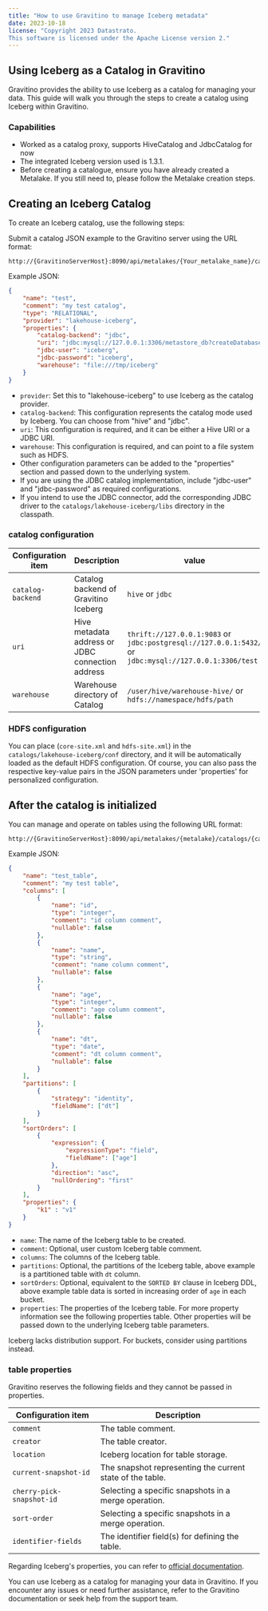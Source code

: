 ```yaml
---
title: "How to use Gravitino to manage Iceberg metadata"
date: 2023-10-18
license: "Copyright 2023 Datastrato.
This software is licensed under the Apache License version 2."
---
```


## Using Iceberg as a Catalog in Gravitino

Gravitino provides the ability to use Iceberg as a catalog for managing your data. This guide will walk you through the steps to create a catalog using Iceberg within Gravitino.

### Capabilities

* Worked as a catalog proxy, supports HiveCatalog and JdbcCatalog for now
* The integrated Iceberg version used is 1.3.1.
* Before creating a catalogue, ensure you have already created a Metalake. If you still need to, please follow the Metalake creation steps.

## Creating an Iceberg Catalog

To create an Iceberg catalog, use the following steps:

Submit a catalog JSON example to the Gravitino server using the URL format:

```shell
http://{GravitinoServerHost}:8090/api/metalakes/{Your_metalake_name}/catalogs
```

   Example JSON:

   ```json
   {
       "name": "test",
       "comment": "my test catalog",
       "type": "RELATIONAL",
       "provider": "lakehouse-iceberg",
       "properties": {
           "catalog-backend": "jdbc",
           "uri": "jdbc:mysql://127.0.0.1:3306/metastore_db?createDatabaseIfNotExist=true",
           "jdbc-user": "iceberg",
           "jdbc-password": "iceberg",
           "warehouse": "file:///tmp/iceberg"
       }
   }
   ```

* `provider`: Set this to "lakehouse-iceberg" to use Iceberg as the catalog provider.
* `catalog-backend`: This configuration represents the catalog mode used by Iceberg. You can choose from "hive" and "jdbc".
* `uri`: This configuration is required, and it can be either a Hive URI or a JDBC URI.
* `warehouse`: This configuration is required, and can point to a file system such as HDFS.
* Other configuration parameters can be added to the "properties" section and passed down to the underlying system.
* If you are using the JDBC catalog implementation, include "jdbc-user" and "jdbc-password" as required configurations.
* If you intend to use the JDBC connector, add the corresponding JDBC driver to the `catalogs/lakehouse-iceberg/libs` directory in the classpath.

### catalog configuration

| Configuration item | Description                                      | value                                                                                                  |
|--------------------|--------------------------------------------------|--------------------------------------------------------------------------------------------------------|
| `catalog-backend`  | Catalog backend of Gravitino Iceberg             | `hive` or `jdbc`                                                                                       |
| `uri`              | Hive metadata address or JDBC connection address | `thrift://127.0.0.1:9083` or `jdbc:postgresql://127.0.0.1:5432/` or `jdbc:mysql://127.0.0.1:3306/test` |
| `warehouse`        | Warehouse directory of Catalog                   | `/user/hive/warehouse-hive/`  or `hdfs://namespace/hdfs/path`                                          |

### HDFS configuration

You can place (`core-site.xml` and `hdfs-site.xml`) in the `catalogs/lakehouse-iceberg/conf` directory, and it will be automatically loaded as the default HDFS configuration. Of course, you can also pass the respective key-value pairs in the JSON parameters under 'properties' for personalized configuration.

## After the catalog is initialized

You can manage and operate on tables using the following URL format:

   ```shell
   http://{GravitinoServerHost}:8090/api/metalakes/{metalake}/catalogs/{catalog}/schemas/{schema}/tables
   ```

Example JSON:

```json
{
    "name": "test_table",
    "comment": "my test table",
    "columns": [
        {
            "name": "id",
            "type": "integer",
            "comment": "id column comment",
            "nullable": false
        },
        {
            "name": "name",
            "type": "string",
            "comment": "name column comment",
            "nullable": false
        },
        {
            "name": "age",
            "type": "integer",
            "comment": "age column comment",
            "nullable": false
        },
        {
            "name": "dt",
            "type": "date",
            "comment": "dt column comment",
            "nullable": false
        }
    ],
    "partitions": [
        {
            "strategy": "identity",
            "fieldName": ["dt"]
        }
    ],
    "sortOrders": [
        {
            "expression": {
                "expressionType": "field",
                "fieldName": ["age"]
            },
            "direction": "asc",
            "nullOrdering": "first"
        }
    ],
    "properties": {
        "k1" : "v1"
    }
}
```

* `name`: The name of the Iceberg table to be created.
* `comment`: Optional, user custom Iceberg table comment.
* `columns`: The columns of the Iceberg table.
* `partitions`: Optional, the partitions of the Iceberg table, above example is a partitioned table with `dt` column.
* `sortOrders`: Optional, equivalent to the `SORTED BY` clause in Iceberg DDL, above example table data is sorted in increasing order of `age` in each bucket.
* `properties`: The properties of the Iceberg table. For more property information see the following properties table. Other properties will be passed down to the underlying Iceberg table parameters.

Iceberg lacks distribution support. For buckets, consider using partitions instead.

### table properties
Gravitino reserves the following fields and they cannot be passed in properties.

| Configuration item        | Description                                               |
|---------------------------|-----------------------------------------------------------|
| `comment`                 | The table comment.                                        |
| `creator`                 | The table creator.                                        |
| `location`                | Iceberg location for table storage.                       |
| `current-snapshot-id`     | The snapshot representing the current state of the table. |
| `cherry-pick-snapshot-id` | Selecting a specific snapshots in a merge operation.      |
| `sort-order`              | Selecting a specific snapshots in a merge operation.      |
| `identifier-fields`       | The identifier field(s) for defining the table.           |

Regarding Iceberg's properties, you can refer to [official documentation](https://iceberg.apache.org/docs/1.3.1/configuration/).

You can use Iceberg as a catalog for managing your data in Gravitino. If you encounter any issues or need further assistance, refer to the Gravitino documentation or seek help from the support team.
